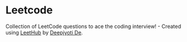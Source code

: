 # Leetcode
Collection of LeetCode questions to ace the coding interview! - Created using [LeetHub](https://github.com/QasimWani/LeetHub) by [Deepjyoti De](https://leetcode.com/deepjyotide13/).
